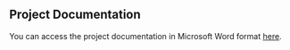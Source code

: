 ## Project Documentation

You can access the project documentation in Microsoft Word format [here](https://drive.google.com/file/d/1Pmz2GELXtkkjNxz9eaeTJMmDwVkuzKt5/view?usp=sharing).
